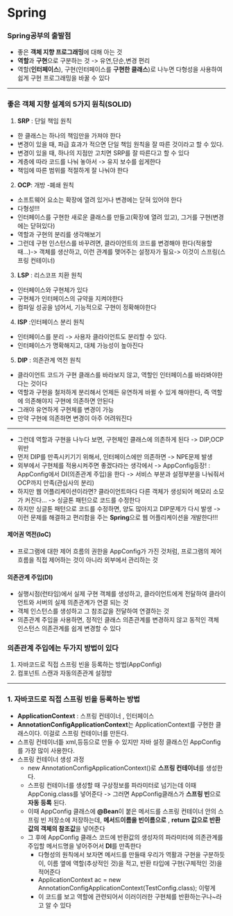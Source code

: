 # Spring

### Spring공부의 출발점 
- 좋은 **객체 지향 프로그래밍**에 대해 아는 것
- **역할**과 **구현**으로 구분하는 것 -> 유연,단순,변경 편리
- 역할(**인터페이스**), 구현(인터페이스를 **구현한 클래스**)로 나누면 다형성을 사용하여 쉽게 구현 프로그래밍을 바꿀 수 있다

--- 
### 좋은 객체 지향 설계의  5가지 원칙(SOLID)
1. **SRP** : 단일 책임 원칙
  - 한 클래스는 하나의 책임만을 가져야 한다
  - 변경이 있을 때, 파급 효과가 적으면 단일 책임 원칙을 잘 따른 것이라고 할 수 있다.
  - 변경이 있을 때, 하나의 지점만 고치면 SRP를 잘 따른다고 할 수 있다
  - 계층에 따라 코드를 나눠 놓아서 -> 유지 보수를 쉽게한다
  - 책임에 따른 범위를 적절하게 잘 나눠야 한다
2. **OCP**: 개방 -폐쇄 원칙
  - 소프트웨어 요소는 확장에 열려 있거나 변경에는 닫혀 있어야 한다
  - 다형성!!!
  - 인터페이스를 구현한 새로운 클래스를 만들고(확장에 열려 있고), 그거를 구현(변경에는 닫혀있다)
  - 역할과 구현의 분리를 생각해보기
  - 그런데 구현 인스턴스를 바꾸려면, 클라이언트의 코드를 변경해야 한다(적용할 때...)-> 객체를 생산하고, 이런 관계를 맺어주는 설정자가 필요-> 이것이 스프링(스프링 컨테이너)
3. **LSP** : 리스코프 치환 원칙
  - 인터페이스와 구현체가 있다
  - 구현체가 인터페이스의 규약을 지켜야한다
  - 컴파일 성공을 넘어서, 기능적으로 구현이 정확해야한다
4. **ISP** :인터페이스 분리 원칙
  - 인터페이스를 분리 -> 사용자 클라이언트도 분리할 수 있다.
  - 인터페이스가 명확해지고, 대체 가능성이 높아진다
5. **DIP** : 의존관계 역전 원칙
  - 클라이언트 코드가 구현 클래스를 바라보지 않고, 역할인 인터페이스를 바라봐야한다는 것이다
  - 역할과 구현을 철저하게 분리해서 언제든 유연하게 바뀔 수 있게 해야한다, 즉 역할에 의존해야지 구현에 의존하면 안된다
  - 그래야 유연하게 구현체를 변경이 가능
  - 만약 구현에 의존하면 변경이 아주 어려워진다

---
- 그런데 역할과 구현을 나누다 보면, 구현체인 클래스에 의존하게 된다 -> DIP,OCP 위반
- 먼저 DIP를 만족시키기기 위해서, 인터페이스에만 의존하면 -> NPE문제 발생
- 외부에서 구현체를 적용시켜주면 좋겠다라는 생각에서 -> AppConfig등장! : AppConfig에서 DI(의존관계 주입)을 한다 -> 서비스 부분과 설정부분을 나눠줘서 OCP까지 만족(관심사의 분리)
- 하지만 웹 어플리케이션이라면? 클라이언트마다 다른 객체가 생성되어 메모리 소모가 커진다... -> 싱글톤 패턴으로 코드를 수정한다
- 하지만 싱글톤 패턴으로 코드를 수정하면, 양도 많아지고 DIP문제가 다시 발생 -> 이런 문제를 해결하고 편리함을 주는 **Spring**으로 웹 어플리케이션을 개발한다!!!

#### 제어권 역전(IoC)
- 프로그램에 대한 제어 흐름의 권한을 AppConfig가 가진 것처럼, 프로그램의 제어 흐름을 직접 제어하는 것이 아니라 외부에서 관리하는 것

#### 의존관계 주입(DI)
- 실행시점(런타임)에서 실제 구현 객체를 생성하고, 클라이언트에게 전달하여 클라이언트와 서버의 실제 의존관계가 연결 되는 것
- 객체 인스턴스를 생성하고 그 참조값을 전달하여 연결하는 것
- 의존관계 주입을 사용하면, 정적인 클래스 의존관계를 변경하지 않고 동적인 객체 인스턴스 의존관계를 쉽게 변경할 수 있다

### 의존관계 주입에는 두가지 방법이 있다
1. 자바코드로 직접 스프링 빈을 등록하는 방법(AppConfig)
2. 컴포넌트 스캔과 자동의존관계 설정방

---
### 1. 자바코드로 직접 스프링 빈을 등록하는 방법

- **ApplicationContext** : 스프링 컨테이너 , 인터페이스
- **AnnotationConfigApplicationContext**는 ApplicationContext를 구현한 클래스이다. 이걸로 스프링 컨테이너를 만든다.
- 스프링 컨테이너틑 xml,등등으로 만들 수 있지만 자바 설정 클래스인 AppConfig를 가장 많이 사용한다.
- 스프링 컨테이너 생성 과정
  - new AnnotationConfigApplicationContext()로 **스프링 컨테이너**를 생성한다.
  - 스프링 컨테이너를 생성할 때 구상정보를 파라미터로 넘기는데 이때 AppConig.class를 넣어준다 -> 그러면 AppConfig클래스가 **스프링 빈**으로 **자동 등록** 된다.
  - 이때 AppConfig 클래스에 **@Bean**이 붙은 메서드를 스프링 컨테이너 안의 스프링 빈 저장소에 저장하는데, **메서드이름을 빈이름으로** , **return 값으로 반환값의 객체의 참조값**을 넣어준다
  - 그 후에 AppConfig 클래스 코드에 반환값의 생성자의 파라미터에 의존관계를 주입할 메서드명을 넣어주어서 **DI**를 만족한다
      - 다형성의 원칙에서 보자면 메서드를 만들때 우리가 역활과 구현을 구분하듯이, 이름 옆에 역할(추상적인 것)을 적고, 반환 타입에 구현(구체적인 것)을 적어준다
      - ApplicationContext ac = new AnnotationConfigApplicationContext(TestConfig.class); 이렇게
      - 이 코드를 보고 역할에 관련되어서 이러이러한 구현체를 반환하는구나~라고 알 수 있다

